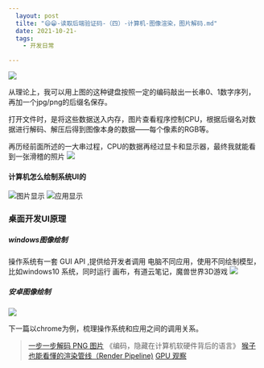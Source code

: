 ```yaml
---
  layout: post
  tilte: "😄😁-读取后端验证码-（四）-计算机-图像渲染，图片解码.md"
  date: 2021-10-21-
  tags: 
    - 开发日常

---
```


![](https://upload-images.jianshu.io/upload_images/15312191-a5635d677ddbcf13.png?imageMogr2/auto-orient/strip%7CimageView2/2/w/1240)

从理论上，我可以用上图的这种键盘按照一定的编码敲出一长串0、1数字序列，再加一个jpg/png的后缀名保存。

打开文件时，是将这些数据送入内存，图片查看程序控制CPU，根据后缀名对数据进行解码、解压后得到图像本身的数据——每个像素的RGB等。

再历经前面所述的一大串过程，CPU的数据再经过显卡和显示器，最终我就能看到一张滑稽的照片
![](https://upload-images.jianshu.io/upload_images/15312191-06f06c6fd953fd7d.png?imageMogr2/auto-orient/strip%7CimageView2/2/w/1240)

#### 计算机怎么绘制系统UI的

![图片显示](https://upload-images.jianshu.io/upload_images/15312191-c847a4ffd6cc9dc2.png?imageMogr2/auto-orient/strip%7CimageView2/2/w/1240)
![应用显示](https://upload-images.jianshu.io/upload_images/15312191-d0fdb501edca0716.png?imageMogr2/auto-orient/strip%7CimageView2/2/w/1240)

### 桌面开发UI原理
##### windows图像绘制
操作系统有一套 GUI API ,提供给开发者调用
电脑不同应用，使用不同绘制模型，比如windows10 系统，同时运行 画布，有道云笔记，魔兽世界3D游戏
![](https://upload-images.jianshu.io/upload_images/15312191-a9ba87d41f00f53a.png?imageMogr2/auto-orient/strip%7CimageView2/2/w/1240)

##### 安卓图像绘制

![](https://upload-images.jianshu.io/upload_images/15312191-4d83c4a6aa27e6e4.png?imageMogr2/auto-orient/strip%7CimageView2/2/w/1240)

下一篇以chrome为例，梳理操作系统和应用之间的调用关系。

> [一步一步解码 PNG 图片](https://vivaxyblog.github.io/2019/12/07/decode-a-png-image-with-javascript-cn.html)
《编码，隐藏在计算机软硬件背后的语言》
> [猴子也能看懂的渲染管线（Render Pipeline)](https://zhuanlan.zhihu.com/p/137780634)
[GPU 观察](https://www.gpuinsight.com/)
